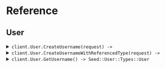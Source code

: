 # Reference
## User
<details><summary><code>client.User.CreateUsername(request) -> </code></summary>
<dl>
<dd>

#### 🔌 Usage

<dl>
<dd>

<dl>
<dd>

```ruby
client.user.create_username({
  tags:['tags', 'tags'],
  username:'username',
  password:'password',
  name:'test'
});
```
</dd>
</dl>
</dd>
</dl>

#### ⚙️ Parameters

<dl>
<dd>

<dl>
<dd>

**tags:** `Internal::Types::Array[String]` 
    
</dd>
</dl>

<dl>
<dd>

**username:** `String` 
    
</dd>
</dl>

<dl>
<dd>

**password:** `String` 
    
</dd>
</dl>

<dl>
<dd>

**name:** `String` 
    
</dd>
</dl>
</dd>
</dl>


</dd>
</dl>
</details>

<details><summary><code>client.User.CreateUsernameWithReferencedType(request) -> </code></summary>
<dl>
<dd>

#### 🔌 Usage

<dl>
<dd>

<dl>
<dd>

```ruby
client.user.create_username_with_referenced_type({
  tags:['tags', 'tags']
});
```
</dd>
</dl>
</dd>
</dl>

#### ⚙️ Parameters

<dl>
<dd>

<dl>
<dd>

**tags:** `Internal::Types::Array[String]` 
    
</dd>
</dl>

<dl>
<dd>

**request:** `Seed::User::Types::CreateUsernameBody` 
    
</dd>
</dl>
</dd>
</dl>


</dd>
</dl>
</details>

<details><summary><code>client.User.GetUsername() -> Seed::User::Types::User</code></summary>
<dl>
<dd>

#### 🔌 Usage

<dl>
<dd>

<dl>
<dd>

```ruby
client.user.get_username({
  limit:1,
  id:'d5e9c84f-c2b2-4bf4-b4b0-7ffd7a9ffc32',
  date:'2023-01-15',
  deadline:'2024-01-15T09:30:00Z',
  bytes:'SGVsbG8gd29ybGQh',
  user:{
    name:'name',
    tags:['tags', 'tags']
  },
  userList:[{
    name:'name',
    tags:['tags', 'tags']
  }, {
    name:'name',
    tags:['tags', 'tags']
  }],
  optionalDeadline:'2024-01-15T09:30:00Z',
  keyValue:{
    keyValue:'keyValue'
  },
  optionalString:'optionalString',
  nestedUser:{
    name:'name',
    user:{
      name:'name',
      tags:['tags', 'tags']
    }
  },
  optionalUser:{
    name:'name',
    tags:['tags', 'tags']
  },
  longParam:1000000,
  bigIntParam:'1000000'
});
```
</dd>
</dl>
</dd>
</dl>

#### ⚙️ Parameters

<dl>
<dd>

<dl>
<dd>

**limit:** `Integer` 
    
</dd>
</dl>

<dl>
<dd>

**id:** `String` 
    
</dd>
</dl>

<dl>
<dd>

**date:** `String` 
    
</dd>
</dl>

<dl>
<dd>

**deadline:** `String` 
    
</dd>
</dl>

<dl>
<dd>

**bytes:** `String` 
    
</dd>
</dl>

<dl>
<dd>

**user:** `Seed::User::Types::User` 
    
</dd>
</dl>

<dl>
<dd>

**userList:** `Internal::Types::Array[Seed::User::Types::User]` 
    
</dd>
</dl>

<dl>
<dd>

**optionalDeadline:** `String` 
    
</dd>
</dl>

<dl>
<dd>

**keyValue:** `Internal::Types::Hash[String, String]` 
    
</dd>
</dl>

<dl>
<dd>

**optionalString:** `String` 
    
</dd>
</dl>

<dl>
<dd>

**nestedUser:** `Seed::User::Types::NestedUser` 
    
</dd>
</dl>

<dl>
<dd>

**optionalUser:** `Seed::User::Types::User` 
    
</dd>
</dl>

<dl>
<dd>

**excludeUser:** `Seed::User::Types::User` 
    
</dd>
</dl>

<dl>
<dd>

**filter:** `String` 
    
</dd>
</dl>

<dl>
<dd>

**longParam:** `Integer` 
    
</dd>
</dl>

<dl>
<dd>

**bigIntParam:** `String` 
    
</dd>
</dl>
</dd>
</dl>


</dd>
</dl>
</details>
